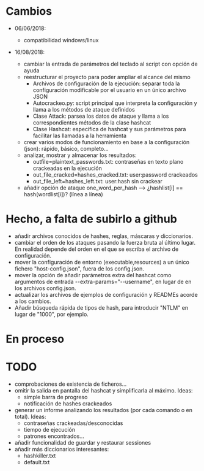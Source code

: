 # Cambios
* 06/06/2018:
	* compatibilidad windows/linux

* 16/08/2018:
	* cambiar la entrada de parámetros del teclado al script con opción de ayuda
	* reestructurar el proyecto para poder ampliar el alcance del mismo
		* Archivos de configuración de la ejecución: separar toda la configuración modificable por el usuario en un único archivo JSON
		* Autocrackeo.py: script principal que interpreta la configuración y llama a los métodos de ataque definidos
		* Clase Attack: parsea los datos de ataque y llama a los correspondientes métodos de la clase hashcat
		* Clase Hashcat: específica de hashcat y sus parámetros para facilitar las llamadas a la herramienta
	* crear varios modos de funcionamiento en base a la configuración (json): rápido, básico, completo...
	* analizar, mostrar y almacenar los resultados:
		* outfile=plaintext_passwords.txt: contraseñas en texto plano crackeadas en la ejecución
		* out_file_cracked=hashes_cracked.txt: user:password crackeados
		* out_file_left=hashes_left.txt: user:hash sin crackear
	* añadir opción de ataque one_word_per_hash --> ¿hashlist[i] == hash(wordlist[i])? (línea a línea)

# Hecho, a falta de subirlo a github
* añadir archivos conocidos de hashes, reglas, máscaras y diccionarios.
* cambiar el orden de los ataques pasando la fuerza bruta al último lugar. En realidad depende del orden en el que se escriba el archivo de configuración.
* mover la configuración de entorno (executable,resources) a un único fichero "host-config.json", fuera de los config.json.
* mover la opción de añadir parámetros extra del hashcat como argumentos de entrada --extra-params="--username", en lugar de en los archivos config.json.
* actualizar los archivos de ejemplos de configuración y READMEs acorde a los cambios.
* Añadir búsqueda rápida de tipos de hash, para introducir "NTLM" en lugar de "1000", por ejemplo.

# En proceso

# TODO
* comprobaciones de existencia de ficheros...
* omitir la salida en pantalla del hashcat y simplificarla al máximo. Ideas:
	* simple barra de progreso
	* notificación de hashes crackeados
* generar un informe analizando los resultados (por cada comando o en total). Ideas:
	* contraseñas crackeadas/desconocidas
	* tiempo de ejecución
	* patrones encontrados...
* añadir funcionalidad de guardar y restaurar sessiones
* añadir más diccionarios interesantes:
	* hashkiller.txt
	* default.txt